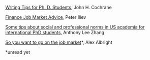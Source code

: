 [Writing Tips for Ph. D. Students](https://static1.squarespace.com/static/5e6033a4ea02d801f37e15bb/t/5eda74919c44fa5f87452697/1591374993570/phd_paper_writing.pdf), John H. Cochrane

[Finance Job Market Advice](https://papers.ssrn.com/sol3/papers.cfm?abstract_id=2779200), Peter Iliev

[Some tips about social and professional norms in US academia for international PhD students](https://docs.google.com/document/d/1E8rryh-gj1IzsxNT_Sd29-SrzaKFMFIbG7v-e5KkzOs/edit), Anthony Lee Zhang

[So you want to go on the job market](https://thelittledataset.com/2022/03/21/job-mkt/)\*, Alex Albright

\*unread yet
